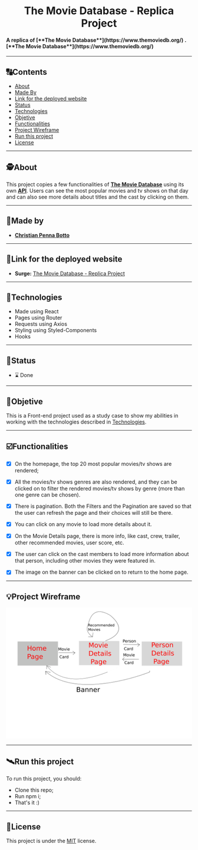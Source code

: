 <h1 align="center">
     The Movie Database - Replica Project
</h1>

<h4 align="left">
    A replica of [**The Movie Database**](https://www.themoviedb.org/) . [**The Movie Database**](https://www.themoviedb.org/) 
</h4>

---

##  🔠Contents

<!--ts-->
   * [About](#about)
   * [Made By](#made-by)
   * [Link for the deployed website](#link-for-the-deployed-website)
   * [Status](#status)
   * [Technologies](#Technologies)
   * [Objetive](#objetive)
   * [Functionalities](#functionalities)
   * [Project Wireframe](#project-wireframe)
   * [Run this project](#run-this-project)
   * [License](#license)
<!--te-->


---

##  🕵About

This project copies a few functionalities of [**The Movie Database**](https://www.themoviedb.org/) using its own [**API**](https://developers.themoviedb.org/3/). Users can see the most popular movies and tv shows on that day and can also see more details about titles and the cast by clicking on them.

---

##  👨Made by

-  [**Christian Penna Botto**](https://github.com/chriss3008) 

---
## 🔗Link for the deployed website

- **Surge:** [The Movie Database - Replica Project](https://tmdb-replica-project.surge.sh) 

---

## 🔭Technologies 

<!--ts-->
   * Made using React
   * Pages using Router
   * Requests using Axios
   * Styling using Styled-Components
   * Hooks
<!--te-->


---
##  🧭Status 

 - ⌛ Done
 
---

##  🎯Objetive

This is a Front-end project used as a study case to show my abilities in working with the technologies described in [Technologies](#Technologies).

---

## ☑️Functionalities
- [x] On the homepage, the top 20 most popular movies/tv shows are rendered;
- [x] All the movies/tv shows genres are also rendered, and they can be clicked on to filter the rendered movies/tv shows by genre (more than one genre can be chosen).
-  [x]  There is pagination. Both the Filters and the Pagination are saved so that the user can refresh the page and their choices will still be there.
-  [x]  You can click on any movie to load more details about it.
-  [x]  On the Movie Details page, there is more info, like cast, crew, trailer, other recommended movies, user score, etc. 
-  [x]  The user can click on the cast members to load more information about that person, including other movies they were featured in.
-  [x] The image on the banner can be clicked on to return to the home page.



---

## 💡Project Wireframe

![Wireframe](/wireframe.png)

---


## 🛰Run this project



To run this project, you should:

- Clone this repo;
- Run npm i;
- That's it :)


---

## 📝License

This project is under the [MIT](./LICENSE) license.
